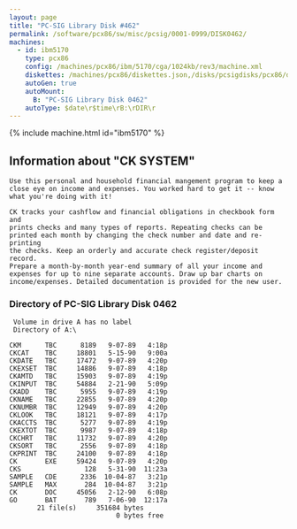 ```yaml
---
layout: page
title: "PC-SIG Library Disk #462"
permalink: /software/pcx86/sw/misc/pcsig/0001-0999/DISK0462/
machines:
  - id: ibm5170
    type: pcx86
    config: /machines/pcx86/ibm/5170/cga/1024kb/rev3/machine.xml
    diskettes: /machines/pcx86/diskettes.json,/disks/pcsigdisks/pcx86/diskettes.json
    autoGen: true
    autoMount:
      B: "PC-SIG Library Disk 0462"
    autoType: $date\r$time\rB:\rDIR\r
---
```


{% include machine.html id="ibm5170" %}

## Information about "CK SYSTEM"

    Use this personal and household financial mangement program to keep a
    close eye on income and expenses. You worked hard to get it -- know
    what you're doing with it!
    
    CK tracks your cashflow and financial obligations in checkbook form and
    prints checks and many types of reports. Repeating checks can be
    printed each month by changing the check number and date and re-printing
    the checks. Keep an orderly and accurate check register/deposit record.
    Prepare a month-by-month year-end summary of all your income and
    expenses for up to nine separate accounts. Draw up bar charts on
    income/expenses. Detailed documentation is provided for the new user.

### Directory of PC-SIG Library Disk 0462

     Volume in drive A has no label
     Directory of A:\

    CKM      TBC      8189   9-07-89   4:18p
    CKCAT    TBC     18801   5-15-90   9:00a
    CKDATE   TBC     17472   9-07-89   4:20p
    CKEXSET  TBC     14886   9-07-89   4:18p
    CKAMTD   TBC     15903   9-07-89   4:19p
    CKINPUT  TBC     54884   2-21-90   5:09p
    CKADD    TBC      5955   9-07-89   4:19p
    CKNAME   TBC     22855   9-07-89   4:20p
    CKNUMBR  TBC     12949   9-07-89   4:20p
    CKLOOK   TBC     18121   9-07-89   4:17p
    CKACCTS  TBC      5277   9-07-89   4:19p
    CKEXTOT  TBC      9987   9-07-89   4:18p
    CKCHRT   TBC     11732   9-07-89   4:20p
    CKSORT   TBC      2556   9-07-89   4:18p
    CKPRINT  TBC     24100   9-07-89   4:18p
    CK       EXE     59424   9-07-89   4:20p
    CKS                128   5-31-90  11:23a
    SAMPLE   CDE      2336  10-04-87   3:21p
    SAMPLE   MAX       284  10-04-87   3:21p
    CK       DOC     45056   2-12-90   6:08p
    GO       BAT       789   7-06-90  12:17a
           21 file(s)     351684 bytes
                               0 bytes free
